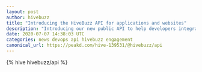 ```yaml
---
layout: post
author: hivebuzz
title: "Introducing the HiveBuzz API for applications and websites"
description: "Introducing our new public API to help developers integrate HiveBuzz badges into their apps and websites"
date: 2020-07-07 14:38:03 UTC
categories: news devops api hivebuzz engagement
canonical_url: https://peakd.com/hive-139531/@hivebuzz/api
---
```

{% hive hivebuzz/api %}
